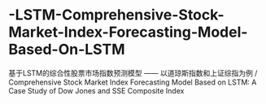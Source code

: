 # -LSTM-Comprehensive-Stock-Market-Index-Forecasting-Model-Based-On-LSTM
基于LSTM的综合性股票市场指数预测模型 —— 以道琼斯指数和上证综指为例 / Comprehensive Stock Market Index Forecasting Model Based on LSTM: A Case Study of Dow Jones and SSE Composite Index
